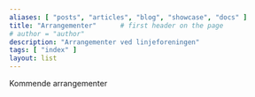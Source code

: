 ```yaml
---
aliases: [ "posts", "articles", "blog", "showcase", "docs" ]
title: "Arrangementer"      # first header on the page
# author = "author"
description: "Arrangementer ved linjeforeningen"
tags: [ "index" ]
layout: list
---
```

Kommende arrangementer